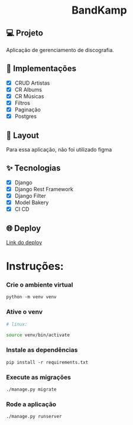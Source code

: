 <h1 align="center">
BandKamp
</h1>

## 💻 Projeto

Aplicação de gerenciamento de discografia.

## 🔨 Implementações

- [x] CRUD Artistas
- [x] CR Albums
- [x] CR Músicas
- [x] Filtros
- [x] Paginação
- [x] Postgres

## 🎨 Layout

Para essa aplicação, não foi utilizado figma

## ✨ Tecnologias

- [x] Django
- [x] Django Rest Framework
- [x] Django Filter
- [x] Model Bakery
- [x] CI CD

## 🌐 Deploy

[Link do deploy](https://band-kamp-caio.herokuapp.com/api/schema/swagger-ui/)

# Instruções:
 
### Crie o ambiente virtual
```
python -m venv venv
```
### Ative o venv
```bash
# linux: 

source venv/bin/activate

```

### Instale as dependências 
```
pip install -r requirements.txt
```
### Execute as migrações
```
./manage.py migrate
```
### Rode a aplicação
```
./manage.py runserver
```
